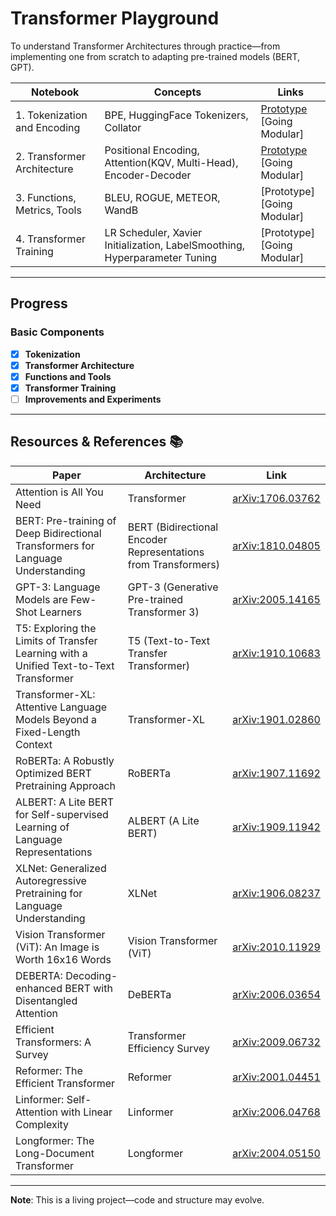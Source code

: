 # Transformer Playground

To understand Transformer Architectures through practice—from implementing one from scratch to adapting pre-trained models (BERT, GPT). 

| Notebook | Concepts | Links |
|--------|----------|-------|
| 1. Tokenization and Encoding | BPE, HuggingFace Tokenizers, Collator | [Prototype](https://www.kaggle.com/code/qmarva/bpe-tokenization) <br> [Going Modular] |
| 2. Transformer Architecture | Positional Encoding, Attention(KQV, Multi-Head), Encoder-Decoder | [Prototype](https://www.kaggle.com/code/qmarva/building-transformer) <br> [Going Modular] |
| 3. Functions, Metrics, Tools | BLEU, ROGUE, METEOR, WandB | [Prototype] <br> [Going Modular] |
| 4. Transformer Training | LR Scheduler, Xavier Initialization, LabelSmoothing, Hyperparameter Tuning | [Prototype] <br> [Going Modular] |

---


## Progress

### Basic Components  
- [x] **Tokenization**
- [x] **Transformer Architecture**  
- [x] **Functions and Tools**
- [x] **Transformer Training**
- [ ] **Improvements and Experiments**

---

## Resources & References 📚  
| **Paper**                                          | **Architecture**                | **Link**                                                   |
|--------------------------------------------------------------|-----------------------------------------|--------------------------------------------------------------|
| Attention is All You Need                                    | Transformer                              | [arXiv:1706.03762](https://arxiv.org/abs/1706.03762)          |
| BERT: Pre-training of Deep Bidirectional Transformers for Language Understanding | BERT (Bidirectional Encoder Representations from Transformers) | [arXiv:1810.04805](https://arxiv.org/abs/1810.04805)          |
| GPT-3: Language Models are Few-Shot Learners                  | GPT-3 (Generative Pre-trained Transformer 3) | [arXiv:2005.14165](https://arxiv.org/abs/2005.14165)          |
| T5: Exploring the Limits of Transfer Learning with a Unified Text-to-Text Transformer | T5 (Text-to-Text Transfer Transformer)   | [arXiv:1910.10683](https://arxiv.org/abs/1910.10683)          |
| Transformer-XL: Attentive Language Models Beyond a Fixed-Length Context | Transformer-XL                          | [arXiv:1901.02860](https://arxiv.org/abs/1901.02860)          |
| RoBERTa: A Robustly Optimized BERT Pretraining Approach       | RoBERTa                                 | [arXiv:1907.11692](https://arxiv.org/abs/1907.11692)          |
| ALBERT: A Lite BERT for Self-supervised Learning of Language Representations | ALBERT (A Lite BERT)                   | [arXiv:1909.11942](https://arxiv.org/abs/1909.11942)          |
| XLNet: Generalized Autoregressive Pretraining for Language Understanding | XLNet                                  | [arXiv:1906.08237](https://arxiv.org/abs/1906.08237)          |
| Vision Transformer (ViT): An Image is Worth 16x16 Words       | Vision Transformer (ViT)                | [arXiv:2010.11929](https://arxiv.org/abs/2010.11929)          |
| DEBERTA: Decoding-enhanced BERT with Disentangled Attention   | DeBERTa                                 | [arXiv:2006.03654](https://arxiv.org/abs/2006.03654)          |
| Efficient Transformers: A Survey                            | Transformer Efficiency Survey | [arXiv:2009.06732](https://arxiv.org/abs/2009.06732)          |
| Reformer: The Efficient Transformer                          | Reformer                                | [arXiv:2001.04451](https://arxiv.org/abs/2001.04451)          |
| Linformer: Self-Attention with Linear Complexity              | Linformer                               | [arXiv:2006.04768](https://arxiv.org/abs/2006.04768)          |
| Longformer: The Long-Document Transformer                    | Longformer                              | [arXiv:2004.05150](https://arxiv.org/abs/2004.05150)          |


---

**Note**: This is a living project—code and structure may evolve.